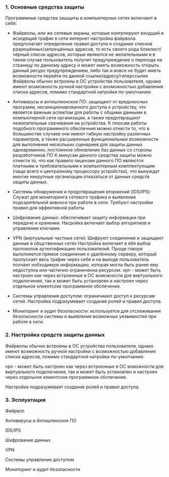 ### 1. Основные средства защиты
Программные средства зашщиты в компьютерных сетях включают в себя:
- Файрволы, или же сетевые экраны, которые контрлируют входщий и исходящий трафик в сети интернет
настройка файрвола предполагает определение правил доступа и создание списков разрешённых/запрещённых адресов, то есть своего рода блэклист/чёрный список адресов, которые являются не желательными и в таком случае пользователь получит предупреждение о переходе на страницу по данному адресу и может иметь возможность открыть данный ресурс предупреждением, либо так и вовсе не будет иметь возможности перейти по данной ссылке/адресу/гиперссылке
Файрволы обычно встроены в ОС устройства пользователя, однако имеют возможность ручной настройки с возможностью добавления списка адресов, помимо стандартной натройки по-умолчанию
- Антивирусы и антишпионское ПО: защищают от вредоносных программ, несанкционированного доступа к устройству, что является важным аспектом для работы с общими данными в компьютерной сети организации, а также предотвращают нежелательные скачивания на устройства. К плюсам работы подобного программного обеспечния можно отнести то, что в большинстве случаев они имеют гибкую настройку различных параметров, а также расширенные функциональные возможности для выполнения нескольких сценариев для защиты данных одновременно, постоянное обновление баз данных со стороны разработчиков ПО
К минусам данного средства защиты можно отнести то, что как правило лицензии данного ПО являются платными и требовательными к компьютерным комплектующим (чаще всего к централному процессору устройства), что вынуждат многие некрупные организации отказаться от данных средств защиты данных.
- Системы обнаружения и предотвращения вторжений (IDS/IPS): Служат для мониторинга сетевого трафика и выявления подозрительной аивноси при работе в сети. Требуют настройки правил для эффективной работы
- Шифрование данных: обеспечивает защиту информации при передаче и хранении.
  Насройка включает выбор алгоритмов и управление ключами.
- VPN (виртуальные частные сети): Шифруют соединение и защищают данные в общственных сетях
  Настройка включает в ебя выбор протоколов аутентификацию пользователей. Проще говоря выполняется прямое соединение к удалённому серверу, который пропускает весь трафик через себя и на выходе пользователь полчает нобходимую информацию, которая могла быть ранее ему недоступна или частично ограниченна ресурсом.
  vpn - может быть настроен как через встроенные в ОС воможности для виртуального подключения, так и может быть установлен и настроен через отдельное клиентсоке программное обспечение.
  
- Системы управления доступом: ограничиают доступ к ресурсам сетей.
  Настройка подразумевает создание ролей и правил доступа.

- Мониторинг и аудит безопасности: используется для отслеживания безопасности системы и выявления возможных уязвимостей при работе в сети.

### 2. Настройка средств защиты данных
Файрволы обычно встроены в ОС устройства пользователя, однако имеют возможность ручной настройки с возможностью добавления списка адресов, помимо стандартной натройки по-умолчанию

vpn - может быть настроен как через встроенные в ОС воможности для виртуального подключения, так и может быть установлен и настроен через отдельное клиентсоке программное обспечение.

Настройка подразумевает создание ролей и правил доступа.
### 3. Эсплуатация
Файрвол

Антивирусы и Антишпинское ПО

IDS/IPS

Шифрование данных

VPN

Системы управления доступом

Мониторинг и аудит безопасности
